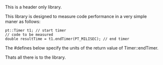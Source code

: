 This is a header only library.

This library is designed to measure code performance in a very simple maner as follows:
```
pt::Timer t1; // start timer
// code to be measured
double resultTime = t1.endTimer(PT_MILISEC); // end timer
```

The #defines below specify the units of the return value of Timer::endTimer.

Thats all there is to the library. 